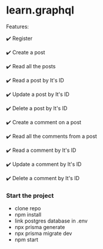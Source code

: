 # learn.graphql

Features:

:heavy_check_mark:  Register

:heavy_check_mark:  Create a post

:heavy_check_mark:  Read all the posts

:heavy_check_mark:  Read a post by It's ID

:heavy_check_mark:  Update a post by It's ID

:heavy_check_mark:  Delete a post by It's ID

:heavy_check_mark:  Create a comment on a post

:heavy_check_mark:  Read all the comments from a post

:heavy_check_mark:  Read a comment by It's ID

:heavy_check_mark:  Update a comment by It's ID

:heavy_check_mark:  Delete a comment by It's ID


### Start the project

*  clone repo
*  npm install
*  link postgres database in .env
*  npx prisma generate
*  npx prisma migrate dev
*  npm start
